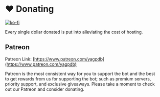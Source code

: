 # ♥ Donating

[![ko-fi](https://ko-fi.com/img/githubbutton\_sm.svg)](https://ko-fi.com/C0C1PUABU)

Every single dollar donated is put into alleviating the cost of hosting.

## Patreon

Patreon Link: [https://www.patreon.com/yagpdb](https://www.patreon.com/yagpdb)

Patreon is the most consistent way for you to support the bot and the best to get rewards from us for supporting the bot; such as premium servers, priority support, and exclusive giveaways. Please take a moment to check out our Patreon and consider donating.
